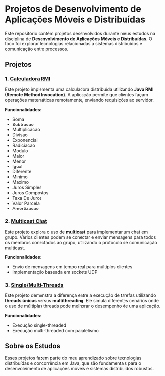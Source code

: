 # Projetos de Desenvolvimento de Aplicações Móveis e Distribuídas

Este repositório contém projetos desenvolvidos durante meus estudos na disciplina de **Desenvolvimento de Aplicações Móveis e Distribuídas**. O foco foi explorar tecnologias relacionadas a sistemas distribuídos e comunicação entre processos.

## Projetos

### 1. [Calculadora RMI](./calculadora-rmi)
Este projeto implementa uma calculadora distribuída utilizando **Java RMI (Remote Method Invocation)**. A aplicação permite que clientes façam operações matemáticas remotamente, enviando requisições ao servidor.

**Funcionalidades:**
- Soma
- Subtracao
- Multiplicacao
- Divisao
- Exponencial
- Radiciacao
- Modulo
- Maior
- Menor
- Igual
- Diferente
- Minimo
- Maximo
- Juros Simples
- Juros Compostos
- Taxa De Juros
- Valor Parcela
- Amortizacao

### 2. [Multicast Chat](./multicast-chat)
Este projeto explora o uso de **multicast** para implementar um chat em grupo. Vários clientes podem se conectar e enviar mensagens para todos os membros conectados ao grupo, utilizando o protocolo de comunicação multicast.

**Funcionalidades:**
- Envio de mensagens em tempo real para múltiplos clientes
- Implementação baseada em sockets UDP

### 3. [Single/Multi-Threads](./single-multi-threads)
Este projeto demonstra a diferença entre a execução de tarefas utilizando **threads únicas** versus **multithreading**. Ele simula diferentes cenários onde o uso de múltiplas threads pode melhorar o desempenho de uma aplicação.

**Funcionalidades:**
- Execução single-threaded
- Execução multi-threaded com paralelismo

## Sobre os Estudos
Esses projetos fazem parte do meu aprendizado sobre tecnologias distribuídas e concorrência em Java, que são fundamentais para o desenvolvimento de aplicações móveis e sistemas distribuídos robustos.

